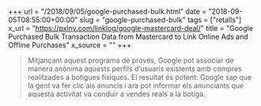 +++
url = "/2018/09/05/google-purchased-bulk.html"
date = "2018-09-05T08:55:00+00:00"
slug = "google-purchased-bulk"
tags = ["retalls"]
x_url = "https://pxlnv.com/linklog/google-mastercard-deal/"
title = "Google Purchased Bulk Transaction Data from Mastercard to Link Online Ads and Offline Purchases"
x_source = ""
+++


> Mitjançant aquest programa de proves, Google pot associar de manera anònima aquests perfils d’usuaris existents amb compres realitzades a botigues físiques. El resultat és potent: Google sap que la gent va fer clic als anuncis i ara pot informar els anunciants que aquesta activitat va conduir a vendes reals a la botiga.

